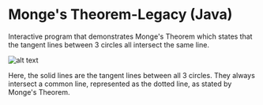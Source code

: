 # Monge's Theorem-Legacy (Java)
Interactive program that demonstrates Monge's Theorem which states that the tangent lines between 3 circles all intersect the same line.

![alt text](http://mathworld.wolfram.com/images/eps-gif/MongesTheorem_1000.gif "Monge's Theorem visual")

Here, the solid lines are the tangent lines between all 3 circles. They always intersect a common line, represented as the dotted line, as stated by Monge's Theorem.
